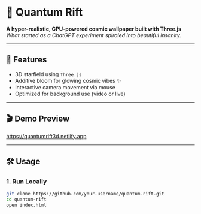 # 🌌 Quantum Rift

**A hyper-realistic, GPU-powered cosmic wallpaper built with Three.js**  
_What started as a ChatGPT experiment spiraled into beautiful insanity._

---

## 🚀 Features

- 3D starfield using `Three.js`
- Additive bloom for glowing cosmic vibes ✨
- Interactive camera movement via mouse
- Optimized for background use (video or live)

---

## 🎬 Demo Preview

https://quantumrift3d.netlify.app

---

## 🛠️ Usage

### 1. Run Locally

```bash
git clone https://github.com/your-username/quantum-rift.git
cd quantum-rift
open index.html
```
